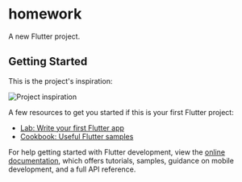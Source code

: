 # homework

A new Flutter project.

## Getting Started

This is the project's inspiration:

![Project inspiration](https://www.figma.com/file/dYbNR8aOZbMkLNfJs5IXLJ/Profile-page-Mobile-UI-(Community)?node-id=102%3A80&t=f92ZinRFjklqop73-4)

A few resources to get you started if this is your first Flutter project:

- [Lab: Write your first Flutter app](https://docs.flutter.dev/get-started/codelab)
- [Cookbook: Useful Flutter samples](https://docs.flutter.dev/cookbook)

For help getting started with Flutter development, view the
[online documentation](https://docs.flutter.dev/), which offers tutorials,
samples, guidance on mobile development, and a full API reference.
